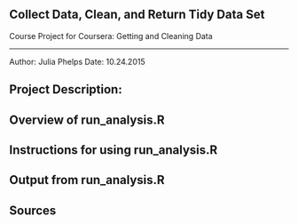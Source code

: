 ## Collect Data, Clean, and Return Tidy Data Set
Course Project for Coursera:  Getting and Cleaning Data

--------------------
Author:  Julia Phelps
Date:  10.24.2015

## Project Description:

## Overview of run_analysis.R

## Instructions for using run_analysis.R

## Output from run_analysis.R

## Sources

